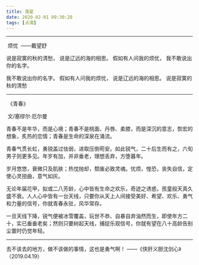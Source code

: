 ```yaml
---
title: 落星
date: 2020-02-01 09:30:28
tags: [点滴]
---
```


----

​          烦忧
​             ——戴望舒

说是寂寞的秋的清愁，
说是辽远的海的相思。
假如有人问我的烦忧，
我不敢说出你的名字。

我不敢说出你的名字。
假如有人问我的烦忧，
说是辽远的海的相思。
说是寂寞的秋的清愁  

----

​                                                                              《青春》

​                                                                                                                                        文/塞缪尔·厄尔曼

青春不是年华，而是心境；青春不是桃面、丹唇、柔膝，而是深沉的意志，恢宏的想象，炙热的恋情；青春是生命的深泉在涌流。

青春气贯长虹，勇锐盖过怯弱，进取压倒苟安。如此锐气，二十后生而有之，六旬男子则更多见。年岁有加，并非垂老，理想丢弃，方堕暮年。

岁月悠悠，衰微只及肌肤；热忱抛却，颓废必致灵魂。忧烦，惶恐，丧失自信，定使心灵扭曲，意气如灰。

无论年届花甲，拟或二八芳龄，心中皆有生命之欢乐，奇迹之诱惑，孩童般天真久盛不衰。人人心中皆有一台天线，只要你从天上人间接受美好、希望、欢乐、勇气和力量的信号，你就青春永驻，风华常存。

一旦天线下降，锐气便被冰雪覆盖，玩世不恭、自暴自弃油然而生，即使年方二十，实已垂垂老矣；然则只要树起天线，捕捉乐观信号，你就有望在八十高龄告别尘寰时仍觉年轻。  

----

去不该去的地方，做不该做的事情，这也是勇气啊！             ——《侠肝义胆沈剑心》（2019.04.19）

